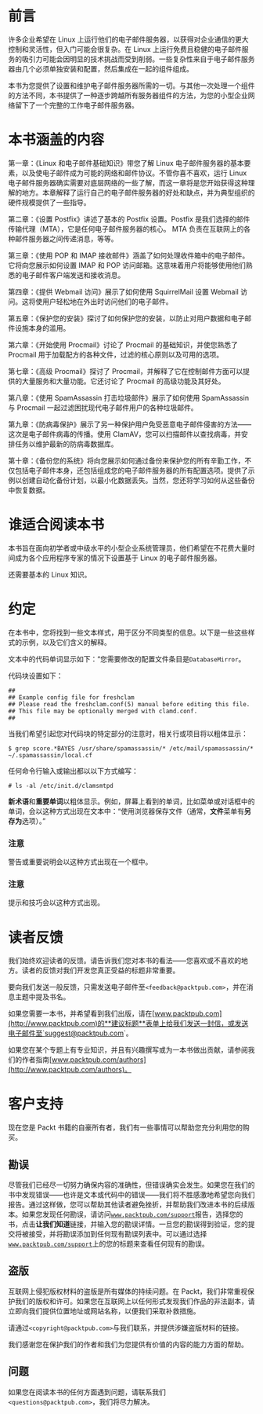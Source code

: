 # 前言

许多企业希望在 Linux 上运行他们的电子邮件服务器，以获得对企业通信的更大控制和灵活性，但入门可能会很复杂。在 Linux 上运行免费且稳健的电子邮件服务的吸引力可能会因明显的技术挑战而受到削弱。一些复杂性来自于电子邮件服务器由几个必须单独安装和配置，然后集成在一起的组件组成。

本书为您提供了设置和维护电子邮件服务器所需的一切。与其他一次处理一个组件的方法不同，本书提供了一种逐步跨越所有服务器组件的方法，为您的小型企业网络留下了一个完整的工作电子邮件服务器。

# 本书涵盖的内容

第一章：《Linux 和电子邮件基础知识》带您了解 Linux 电子邮件服务器的基本要素，以及使电子邮件成为可能的网络和邮件协议。不管你喜不喜欢，运行 Linux 电子邮件服务器确实需要对底层网络的一些了解，而这一章将是您开始获得这种理解的地方。本章解释了运行自己的电子邮件服务器的好处和缺点，并为典型组织的硬件规模提供了一些指导。

第二章：《设置 Postfix》讲述了基本的 Postfix 设置。Postfix 是我们选择的邮件传输代理（MTA），它是任何电子邮件服务器的核心。 MTA 负责在互联网上的各种邮件服务器之间传递消息，等等。

第三章：《使用 POP 和 IMAP 接收邮件》涵盖了如何处理收件箱中的电子邮件。它将向您展示如何设置 IMAP 和 POP 访问邮箱。这意味着用户将能够使用他们熟悉的电子邮件客户端发送和接收消息。

第四章：《提供 Webmail 访问》展示了如何使用 SquirrelMail 设置 Webmail 访问。这将使用户轻松地在外出时访问他们的电子邮件。

第五章：《保护您的安装》探讨了如何保护您的安装，以防止对用户数据和电子邮件设施本身的滥用。

第六章：《开始使用 Procmail》讨论了 Procmail 的基础知识，并使您熟悉了 Procmail 用于加载配方的各种文件，过滤的核心原则以及可用的选项。

第七章：《高级 Procmail》探讨了 Procmail，并解释了它在控制邮件方面可以提供的大量服务和大量功能。它还讨论了 Procmail 的高级功能及其好处。

第八章：《使用 SpamAssassin 打击垃圾邮件》展示了如何使用 SpamAssassin 与 Procmail 一起过滤困扰现代电子邮件用户的各种垃圾邮件。

第九章：《防病毒保护》展示了另一种保护用户免受恶意电子邮件侵害的方法——这次是电子邮件病毒的传播。使用 ClamAV，您可以扫描邮件以查找病毒，并安排任务以维护最新的防病毒数据库。

第十章：《备份您的系统》将向您展示如何通过备份来保护您的所有辛勤工作，不仅包括电子邮件本身，还包括组成您的电子邮件服务器的所有配置选项。提供了示例以创建自动化备份计划，以最小化数据丢失。当然，您还将学习如何从这些备份中恢复数据。

# 谁适合阅读本书

本书旨在面向初学者或中级水平的小型企业系统管理员，他们希望在不花费大量时间成为各个应用程序专家的情况下设置基于 Linux 的电子邮件服务器。

还需要基本的 Linux 知识。

# 约定

在本书中，您将找到一些文本样式，用于区分不同类型的信息。以下是一些这些样式的示例，以及它们含义的解释。

文本中的代码单词显示如下：“您需要修改的配置文件条目是`DatabaseMirror`。

代码块设置如下：

```
##
## Example config file for freshclam
## Please read the freshclam.conf(5) manual before editing this file.
## This file may be optionally merged with clamd.conf.
##

```

当我们希望引起您对代码块的特定部分的注意时，相关行或项目将以粗体显示：

```
$ grep score.*BAYES /usr/share/spamassassin/* /etc/mail/spamassassin/* ~/.spamassassin/local.cf

```

任何命令行输入或输出都以以下方式编写：

```
# ls -al /etc/init.d/clamsmtpd

```

**新术语**和**重要单词**以粗体显示。例如，屏幕上看到的单词，比如菜单或对话框中的单词，会以这种方式出现在文本中：“使用浏览器保存文件（通常，**文件**菜单有**另存为**选项）。”

### 注意

警告或重要说明会以这种方式出现在一个框中。

### 注意

提示和技巧会以这种方式出现。

# 读者反馈

我们始终欢迎读者的反馈。请告诉我们您对本书的看法——您喜欢或不喜欢的地方。读者的反馈对我们开发您真正受益的标题非常重要。

要向我们发送一般反馈，只需发送电子邮件至`<feedback@packtpub.com>`，并在消息主题中提及书名。

如果您需要一本书，并希望看到我们出版，请在[www.packtpub.com](http://www.packtpub.com)的**建议标题**表单上给我们发送一封信，或发送电子邮件至`<suggest@packtpub.com>`。

如果您在某个专题上有专业知识，并且有兴趣撰写或为一本书做出贡献，请参阅我们的作者指南[www.packtpub.com/authors](http://www.packtpub.com/authors)。

# 客户支持

现在您是 Packt 书籍的自豪所有者，我们有一些事情可以帮助您充分利用您的购买。

## 勘误

尽管我们已经尽一切努力确保内容的准确性，但错误确实会发生。如果您在我们的书中发现错误——也许是文本或代码中的错误——我们将不胜感激地希望您向我们报告。通过这样做，您可以帮助其他读者避免挫折，并帮助我们改进本书的后续版本。如果您发现任何勘误，请访问[`www.packtpub.com/support`](http://www.packtpub.com/support)报告，选择您的书，点击**让我们知道**链接，并输入您的勘误详情。一旦您的勘误得到验证，您的提交将被接受，并将勘误添加到任何现有勘误列表中。可以通过选择[`www.packtpub.com/support`](http://www.packtpub.com/support)上的您的标题来查看任何现有的勘误。

## 盗版

互联网上侵犯版权材料的盗版是所有媒体的持续问题。在 Packt，我们非常重视保护我们的版权和许可。如果您在互联网上以任何形式发现我们作品的非法副本，请立即向我们提供位置地址或网站名称，以便我们采取补救措施。

请通过`<copyright@packtpub.com>`与我们联系，并提供涉嫌盗版材料的链接。

我们感谢您在保护我们的作者和我们为您提供有价值的内容的能力方面的帮助。

## 问题

如果您在阅读本书的任何方面遇到问题，请联系我们`<questions@packtpub.com>`，我们将尽力解决。
